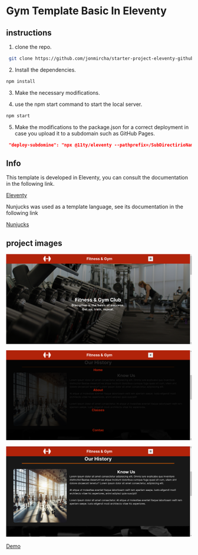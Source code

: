 # Gym Template Basic In Eleventy

## instructions

1. clone the repo.

```bash
 git clone https://github.com/jonmircha/starter-project-eleventy-github-pages.git
```

2.  Install the dependencies.

```bash
npm install
```

3.  Make the necessary modifications.

4.  use the npm start command to start the local server.

```bash
npm start
```

5. Make the modifications to the package.json for a correct deployment in case you upload it to a subdomain such as GitHub Pages.

```json
 "deploy-subdomine": "npx @11ty/eleventy --pathprefix=/SubDirectirioName/"
```

## Info

This template is developed in Eleventy, you can consult the documentation in the following link.

[Eleventy](https://www.11ty.dev/docs/)

Nunjucks was used as a template language, see its documentation in the following link

[Nunjucks](https://mozilla.github.io/nunjucks/)

## project images

![home](/ScreenShot/img1.png)

![menu](/ScreenShot/img3.png)

![our History](/ScreenShot/img2.png)

[Demo](https://santiagorcp.github.io/GymTemplate/)
